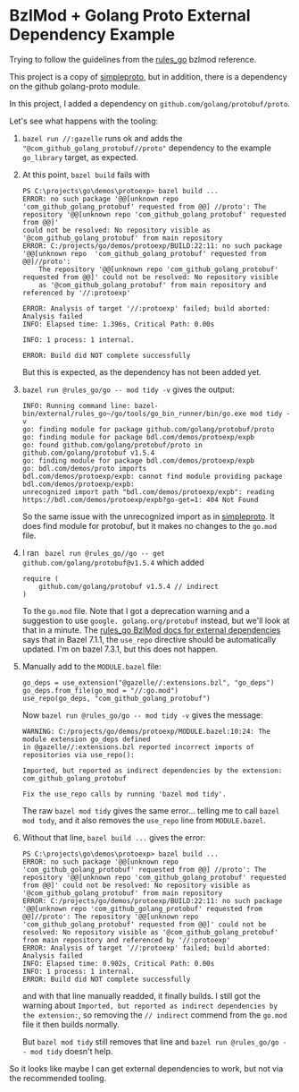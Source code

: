 # BzlMod + Golang Proto External Dependency Example

Trying to follow the guidelines from
the [rules_go](https://github.com/bazelbuild/rules_go/blob/master/docs/go/core/bzlmod.md) bzlmod
reference.

This project is a copy of [simpleproto](../simpleproto/README.md), but in addition,
there is a dependency on the github golang-proto module.

In this project, I added a dependency on `github.com/golang/protobuf/proto`.

Let's see what happens with the tooling:

1. `bazel run //:gazelle` runs ok and adds the `"@com_github_golang_protobuf//proto"` dependency
   to the example `go_library` target, as expected.
2. At this point, `bazel build` fails with

    ```
    PS C:\projects\go\demos\protoexp> bazel build ...
    ERROR: no such package '@@[unknown repo 'com_github_golang_protobuf' requested from @@] //proto': The repository '@@[unknown repo 'com_github_golang_protobuf' requested from @@]' 
    could not be resolved: No repository visible as '@com_github_golang_protobuf' from main repository
    ERROR: C:/projects/go/demos/protoexp/BUILD:22:11: no such package '@@[unknown repo  'com_github_golang_protobuf' requested from @@]//proto':
        The repository '@@[unknown repo 'com_github_golang_protobuf' requested from @@]' could not be resolved: No repository visible 
        as '@com_github_golang_protobuf' from main repository and referenced by '//:protoexp'    

    ERROR: Analysis of target '//:protoexp' failed; build aborted: Analysis failed
    INFO: Elapsed time: 1.396s, Critical Path: 0.00s                                                

    INFO: 1 process: 1 internal.                                                                    

    ERROR: Build did NOT complete successfully         
    ```
   But this is expected, as the dependency has not been added yet.

3. `bazel run @rules_go/go -- mod tidy -v` gives the output:

    ```
    INFO: Running command line: bazel-bin/external/rules_go~/go/tools/go_bin_runner/bin/go.exe mod tidy -v
    go: finding module for package github.com/golang/protobuf/proto
    go: finding module for package bdl.com/demos/protoexp/expb
    go: found github.com/golang/protobuf/proto in github.com/golang/protobuf v1.5.4
    go: finding module for package bdl.com/demos/protoexp/expb
    go: bdl.com/demos/proto imports
    bdl.com/demos/protoexp/expb: cannot find module providing package bdl.com/demos/protoexp/expb: 
    unrecognized import path "bdl.com/demos/protoexp/expb": reading https://bdl.com/demos/protoexp/expb?go-get=1: 404 Not Found
    ```
   
    So the same issue with the unrecognized import as in [simpleproto](../simpleproto/README.md).
   It does find module for protobuf, but it makes no changes to the `go.mod` file.
4. I ran ` bazel run @rules_go//go -- get github.com/golang/protobuf@v1.5.4` which added
    ```
    require (
    	github.com/golang/protobuf v1.5.4 // indirect
    )
    ```
   To the `go.mod` file.  Note that I got a deprecation warning and a suggestion to use `google.
   golang.org/protobuf` instead, but we'll look at that in a minute. The [rules_go BzlMod docs 
   for external dependencies](https://github.com/bazelbuild/rules_go/blob/master/docs/go/core/bzlmod.md#external-dependencies) says that 
   in Bazel 7.1.1, the `use_repo` directive should be automatically updated. I'm on bazel 7.3.1,
   but this does not happen.
5. Manually add to the `MODULE.bazel` file:
    ```
    go_deps = use_extension("@gazelle//:extensions.bzl", "go_deps")
    go_deps.from_file(go_mod = "//:go.mod")
    use_repo(go_deps, "com_github_golang_protobuf")
   ```
   Now `bazel run @rules_go/go -- mod tidy -v` gives the message:  

   ```
   WARNING: C:/projects/go/demos/protoexp/MODULE.bazel:10:24: The module extension go_deps defined 
   in @gazelle//:extensions.bzl reported incorrect imports of repositories via use_repo():

   Imported, but reported as indirect dependencies by the extension:
   com_github_golang_protobuf

   Fix the use_repo calls by running 'bazel mod tidy'.
   ```
   The raw `bazel mod tidy` gives the same error... telling me to call `bazel mod tody`, and it 
   also removes the `use_repo` line from `MODULE.bazel`.
6. Without that line, `bazel build ...` gives the error:
    ```
    PS C:\projects\go\demos\protoexp> bazel build ...                                               
    ERROR: no such package '@@[unknown repo 'com_github_golang_protobuf' requested from @@] //proto': The repository '@@[unknown repo 'com_github_golang_protobuf' requested from @@]' could not be resolved: No repository visible as '@com_github_golang_protobuf' from main repository
    ERROR: C:/projects/go/demos/protoexp/BUILD:22:11: no such package '@@[unknown repo 'com_github_golang_protobuf' requested from @@]//proto': The repository '@@[unknown repo 'com_github_golang_protobuf' requested from @@]' could not be resolved: No repository visible as '@com_github_golang_protobuf' from main repository and referenced by '//:protoexp'
    ERROR: Analysis of target '//:protoexp' failed; build aborted: Analysis failed
    INFO: Elapsed time: 0.902s, Critical Path: 0.00s                                                 
    INFO: 1 process: 1 internal.                                                                     
    ERROR: Build did NOT complete successfully   
    ```
    and with that line manually readded, it finally builds. I still got the warning about 
   `Imported, but reported as indirect dependencies by the extension:`, so removing the 
   `// indirect` commend from the `go.mod` file it then builds normally.
   
   But `bazel mod tidy` still removes that line and `bazel run @rules_go/go -- mod tidy` doesn't 
   help.
 
So it looks like maybe I can get external dependencies to work, but not via the 
recommended tooling.